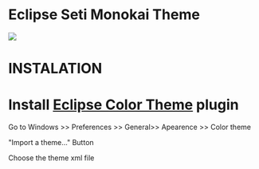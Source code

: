 # Eclipse Seti Monokai Theme

![](https://k62.kn3.net/0/6/8/2/2/0/4CA.png)

# INSTALATION

# Install [Eclipse Color Theme](http://www.eclipsecolorthemes.org) plugin

Go to Windows >> Preferences >> General>> Apearence >> Color theme

"Import a theme..." Button

Choose the theme xml file
